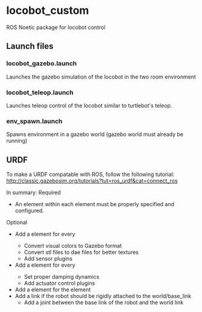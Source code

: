 # locobot_custom
ROS Noetic package for locobot control

## Launch files
### locobot_gazebo.launch
Launches the gazebo simulation of the locobot in the two room environment

### locobot_teleop.launch
Launches teleop control of the locobot similar to turtlebot's teleop.

###  env_spawn.launch
Spawns environment in a gazebo world (gazebo world must already be running)

## URDF
To make a URDF compatable with ROS, follow the following tutorial: 
http://classic.gazebosim.org/tutorials?tut=ros_urdf&cat=connect_ros

In summary:
Required

 * An <inertia> element within each <link> element must be properly specified and configured.

Optional

 * Add a <gazebo> element for every <link>
     * Convert visual colors to Gazebo format
     * Convert stl files to dae files for better textures
     * Add sensor plugins
 * Add a <gazebo> element for every <joint>
     * Set proper damping dynamics
     * Add actuator control plugins
 * Add a <gazebo> element for the <robot> element
 * Add a <link name="world"/> link if the robot should be rigidly attached to the world/base_link
    * Add a joint between the base link of the robot and the world link

